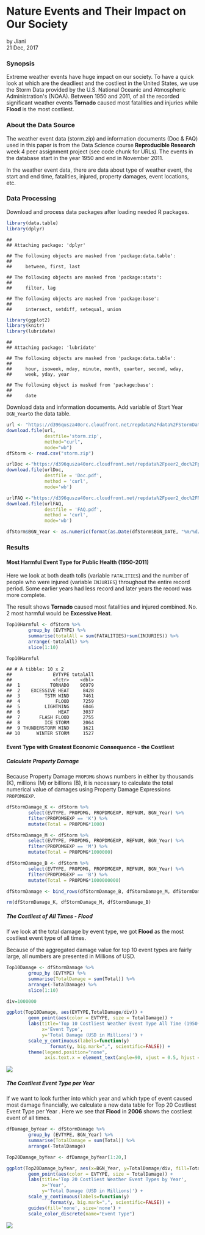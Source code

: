 # Nature Events and Their Impact on Our Society
by Jiani  
21 Dec, 2017  

### Synopsis

Extreme weather events have huge impact on our society. To have a quick look at which are the deadliest and the costliest in the United States, we use the Storm Data provided by the U.S. National Oceanic and Atmospheric Administration's (NOAA). Between 1950 and 2011, of all the recorded significant weather events **Tornado** caused most fatalities and injuries while **Flood** is the most costliest.

### About the Data Source

The weather event data (storm.zip) and information documents (Doc & FAQ) used in this paper is from the Data Science course **Reproducible Research** week 4 peer assignment project (see code chunk for URLs). The events in the database start in the year 1950 and end in November 2011. 

In the weather event data, there are data about type of weather event, the start and end time, fatalities, injured, property damages, event locations, etc.

### Data Processing

Download and process data packages after loading needed R packages.


```r
library(data.table)
library(dplyr)
```

```
## 
## Attaching package: 'dplyr'
```

```
## The following objects are masked from 'package:data.table':
## 
##     between, first, last
```

```
## The following objects are masked from 'package:stats':
## 
##     filter, lag
```

```
## The following objects are masked from 'package:base':
## 
##     intersect, setdiff, setequal, union
```

```r
library(ggplot2)
library(knitr)
library(lubridate)
```

```
## 
## Attaching package: 'lubridate'
```

```
## The following objects are masked from 'package:data.table':
## 
##     hour, isoweek, mday, minute, month, quarter, second, wday,
##     week, yday, year
```

```
## The following object is masked from 'package:base':
## 
##     date
```

Download data and information documents. Add variable of Start Year `BGN_Year`to the data table.


```r
url <- "https://d396qusza40orc.cloudfront.net/repdata%2Fdata%2FStormData.csv.bz2"
download.file(url,
              destfile='storm.zip',
              method="curl",
              mode="wb") 
dfStorm <- read.csv("storm.zip")

urlDoc <-"https://d396qusza40orc.cloudfront.net/repdata%2Fpeer2_doc%2Fpd01016005curr.pdf"
download.file(urlDoc,
              destfile = 'Doc.pdf',
              method = 'curl',
              mode='wb') 

urlFAQ <-"https://d396qusza40orc.cloudfront.net/repdata%2Fpeer2_doc%2FNCDC%20Storm%20Events-FAQ%20Page.pdf"
download.file(urlFAQ,
              destfile = 'FAQ.pdf',
              method = 'curl',
              mode='wb') 

dfStorm$BGN_Year <- as.numeric(format(as.Date(dfStorm$BGN_DATE, "%m/%d/%Y"),"%Y"))
```

### Results

#### Most Harmful Event Type for Public Health (1950-2011)

Here we look at both death tolls (variable `FATALITIES`) and the number of people who were injured (variable `INJURIES`) throughout the entire record period. Some earlier years had less record and later years the record was more complete.

The result shows **Tornado** caused most fatalities and injured combined. No. 2 most harmful would be **Excessive Heat**.


```r
Top10Harmful <- dfStorm %>% 
        group_by (EVTYPE) %>% 
        summarise(totalAll = sum(FATALITIES)+sum(INJURIES)) %>%
        arrange(-totalAll) %>%
        slice(1:10)

Top10Harmful
```

```
## # A tibble: 10 x 2
##               EVTYPE totalAll
##               <fctr>    <dbl>
##  1           TORNADO    96979
##  2    EXCESSIVE HEAT     8428
##  3         TSTM WIND     7461
##  4             FLOOD     7259
##  5         LIGHTNING     6046
##  6              HEAT     3037
##  7       FLASH FLOOD     2755
##  8         ICE STORM     2064
##  9 THUNDERSTORM WIND     1621
## 10      WINTER STORM     1527
```

#### Event Type with Greatest Economic Consequence - the Costliest

##### Calculate Property Damage

Because Property Damage `PROPDMG` shows numbers in either by thousands (K), millions (M) or billions (B), it is necessary to calculate the total numerical value of damages using Property Damage Expressions `PROPDMGEXP`. 


```r
dfStormDamage_K <- dfStorm %>%
        select(EVTYPE, PROPDMG, PROPDMGEXP, REFNUM, BGN_Year) %>%
        filter(PROPDMGEXP == 'K') %>%
        mutate(Total = PROPDMG*1000)

dfStormDamage_M <- dfStorm %>%
        select(EVTYPE, PROPDMG, PROPDMGEXP, REFNUM, BGN_Year) %>%
        filter(PROPDMGEXP == 'M') %>%
        mutate(Total = PROPDMG*1000000)

dfStormDamage_B <- dfStorm %>%
        select(EVTYPE, PROPDMG, PROPDMGEXP, REFNUM, BGN_Year) %>%
        filter(PROPDMGEXP == 'B') %>%
        mutate(Total = PROPDMG*1000000000)

dfStormDamage <- bind_rows(dfStormDamage_B, dfStormDamage_M, dfStormDamage_K)

rm(dfStormDamage_K, dfStormDamage_M, dfStormDamage_B)
```

##### The Costliest of All Times - Flood

If we look at the total damage by event type, we got **Flood** as the most costliest event type of all times.

Because of the aggregated damage value for top 10 event types are fairly large, all numbers are presented in Millions of USD.


```r
Top10Damage <- dfStormDamage %>%
        group_by (EVTYPE) %>% 
        summarise(TotalDamage = sum(Total)) %>%
        arrange(-TotalDamage) %>%
        slice(1:10) 

div=1000000

ggplot(Top10Damage, aes(EVTYPE,TotalDamage/div)) +
        geom_point(aes(color = EVTYPE, size = TotalDamage)) +
        labs(title='Top 10 Costliest Weather Event Type All Time (1950-2011)',
             x='Event Type',
             y='Total Damage (USD in Millions)') +
        scale_y_continuous(labels=function(y) 
                format(y, big.mark=",", scientific=FALSE)) +
        theme(legend.position="none",
              axis.text.x = element_text(angle=90, vjust = 0.5, hjust = 1))
```

![](storm_files/figure-html/unnamed-chunk-5-1.png)<!-- -->

##### The Costliest Event Type per Year

If we want to look further into which year and which type of event caused most damage financially, we calculate a new data table for Top 20 Costliest Event Type per Year . Here we see that **Flood** in **2006** shows the costliest event of all times.


```r
dfDamage_byYear <- dfStormDamage %>%
        group_by (EVTYPE, BGN_Year) %>% 
        summarise(TotalDamage = sum(Total)) %>%
        arrange(-TotalDamage)

Top20Damage_byYear <- dfDamage_byYear[1:20,]

ggplot(Top20Damage_byYear, aes(x=BGN_Year, y=TotalDamage/div, fill=TotalDamage)) +
        geom_point(aes(color = EVTYPE, size = TotalDamage)) +
        labs(title='Top 20 Costliest Weather Event Types by Year',
             x='Year',
             y='Total Damage (USD in Millions)') +
        scale_y_continuous(labels=function(y) 
                format(y, big.mark=",", scientific=FALSE)) +
        guides(fill='none', size='none') +
        scale_color_discrete(name="Event Type")
```

![](storm_files/figure-html/unnamed-chunk-6-1.png)<!-- -->


